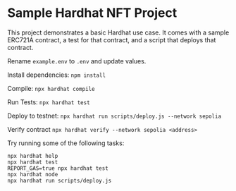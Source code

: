 # Sample Hardhat NFT Project


This project demonstrates a basic Hardhat use case. It comes with a sample ERC721A contract, a test for that contract, and a script that deploys that contract.

Rename `example.env` to `.env` and update values. 

Install dependencies: `npm install`

Compile: `npx hardhat compile`

Run Tests: `npx hardhat test`

Deploy to testnet: `npx hardhat run scripts/deploy.js --network sepolia`

Verify contract `npx hardhat verify --network sepolia <address>`

Try running some of the following tasks:

```shell
npx hardhat help
npx hardhat test
REPORT_GAS=true npx hardhat test
npx hardhat node
npx hardhat run scripts/deploy.js
```
